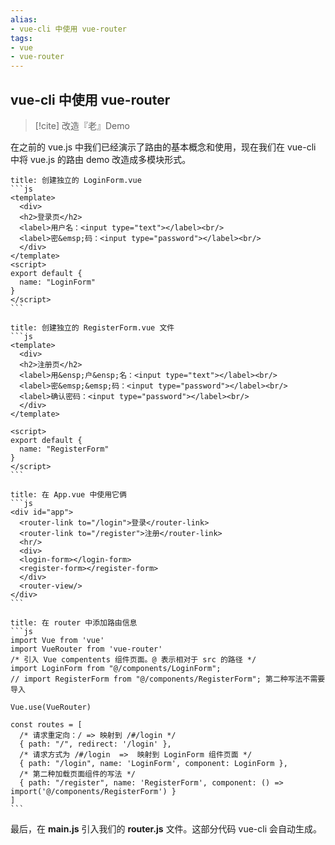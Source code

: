 ```yaml
---
alias: 
- vue-cli 中使用 vue-router
tags: 
- vue
- vue-router
---
```


## vue-cli 中使用 vue-router

> [!cite] 改造『老』Demo

在之前的 vue.js 中我们已经演示了路由的基本概念和使用，现在我们在 vue-cli 中将 vue.js 的路由 demo 改造成多模块形式。

````ad-vue
title: 创建独立的 LoginForm.vue 
```js
<template>
  <div>
  <h2>登录页</h2>
  <label>用户名：<input type="text"></label><br/>
  <label>密&emsp;码：<input type="password"></label><br/>
  </div>
</template>
<script>
export default {
  name: "LoginForm"
}
</script>
```
````


````ad-vue
title: 创建独立的 RegisterForm.vue 文件
```js
<template>
  <div>
  <h2>注册页</h2>
  <label>用&ensp;户&ensp;名：<input type="text"></label><br/>
  <label>密&emsp;&emsp;码：<input type="password"></label><br/>
  <label>确认密码：<input type="password"></label><br/>
  </div>
</template>

<script>
export default {
  name: "RegisterForm"
}
</script>
```
````

````ad-vue
title: 在 App.vue 中使用它俩
```js
<div id="app">
  <router-link to="/login">登录</router-link>
  <router-link to="/register">注册</router-link>
  <hr/>
  <div>
  <login-form></login-form>
  <register-form></register-form>
  </div>
  <router-view/>
</div>
```
````

````ad-vue
title: 在 router 中添加路由信息
```js
import Vue from 'vue'
import VueRouter from 'vue-router'
/* 引入 Vue compentents 组件页面。@ 表示相对于 src 的路径 */
import LoginForm from "@/components/LoginForm";
// import RegisterForm from "@/components/RegisterForm"; 第二种写法不需要导入

Vue.use(VueRouter)

const routes = [
  /* 请求重定向：/ => 映射到 /#/login */
  { path: "/", redirect: '/login' },
  /* 请求方式为 /#/login  =>  映射到 LoginForm 组件页面 */
  { path: "/login", name: 'LoginForm', component: LoginForm },
  /* 第二种加载页面组件的写法 */
  { path: "/register", name: 'RegisterForm', component: () => import('@/components/RegisterForm') }
]
```
````

最后，在 **main.js** 引入我们的 **router.js** 文件。这部分代码 vue-cli 会自动生成。


